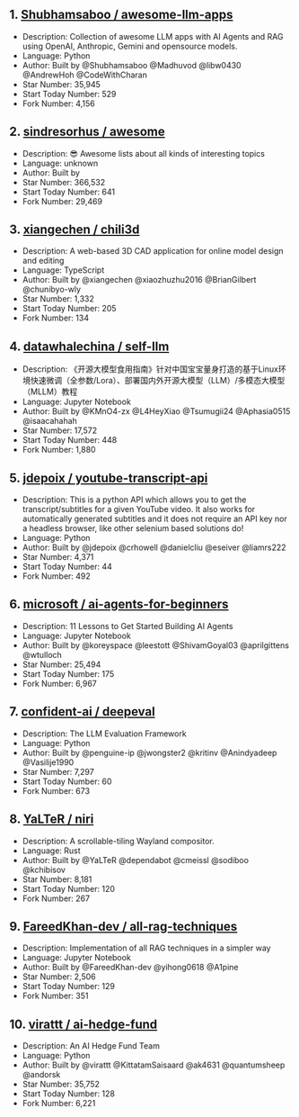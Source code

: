 ## 1. [Shubhamsaboo / awesome-llm-apps](https://github.com/Shubhamsaboo/awesome-llm-apps)
- Description: Collection of awesome LLM apps with AI Agents and RAG using OpenAI, Anthropic, Gemini and opensource models.
- Language: Python
- Author: Built by @Shubhamsaboo @Madhuvod @libw0430 @AndrewHoh @CodeWithCharan
- Star Number: 35,945
- Start Today Number: 529
- Fork Number: 4,156

## 2. [sindresorhus / awesome](https://github.com/sindresorhus/awesome)
- Description: 😎 Awesome lists about all kinds of interesting topics
- Language: unknown
- Author: Built by 
- Star Number: 366,532
- Start Today Number: 641
- Fork Number: 29,469

## 3. [xiangechen / chili3d](https://github.com/xiangechen/chili3d)
- Description: A web-based 3D CAD application for online model design and editing
- Language: TypeScript
- Author: Built by @xiangechen @xiaozhuzhu2016 @BrianGilbert @chunibyo-wly
- Star Number: 1,332
- Start Today Number: 205
- Fork Number: 134

## 4. [datawhalechina / self-llm](https://github.com/datawhalechina/self-llm)
- Description: 《开源大模型食用指南》针对中国宝宝量身打造的基于Linux环境快速微调（全参数/Lora）、部署国内外开源大模型（LLM）/多模态大模型（MLLM）教程
- Language: Jupyter Notebook
- Author: Built by @KMnO4-zx @L4HeyXiao @Tsumugii24 @Aphasia0515 @isaacahahah
- Star Number: 17,572
- Start Today Number: 448
- Fork Number: 1,880

## 5. [jdepoix / youtube-transcript-api](https://github.com/jdepoix/youtube-transcript-api)
- Description: This is a python API which allows you to get the transcript/subtitles for a given YouTube video. It also works for automatically generated subtitles and it does not require an API key nor a headless browser, like other selenium based solutions do!
- Language: Python
- Author: Built by @jdepoix @crhowell @danielcliu @eseiver @liamrs222
- Star Number: 4,371
- Start Today Number: 44
- Fork Number: 492

## 6. [microsoft / ai-agents-for-beginners](https://github.com/microsoft/ai-agents-for-beginners)
- Description: 11 Lessons to Get Started Building AI Agents
- Language: Jupyter Notebook
- Author: Built by @koreyspace @leestott @ShivamGoyal03 @aprilgittens @wtulloch
- Star Number: 25,494
- Start Today Number: 175
- Fork Number: 6,967

## 7. [confident-ai / deepeval](https://github.com/confident-ai/deepeval)
- Description: The LLM Evaluation Framework
- Language: Python
- Author: Built by @penguine-ip @jwongster2 @kritinv @Anindyadeep @Vasilije1990
- Star Number: 7,297
- Start Today Number: 60
- Fork Number: 673

## 8. [YaLTeR / niri](https://github.com/YaLTeR/niri)
- Description: A scrollable-tiling Wayland compositor.
- Language: Rust
- Author: Built by @YaLTeR @dependabot @cmeissl @sodiboo @kchibisov
- Star Number: 8,181
- Start Today Number: 120
- Fork Number: 267

## 9. [FareedKhan-dev / all-rag-techniques](https://github.com/FareedKhan-dev/all-rag-techniques)
- Description: Implementation of all RAG techniques in a simpler way
- Language: Jupyter Notebook
- Author: Built by @FareedKhan-dev @yihong0618 @A1pine
- Star Number: 2,506
- Start Today Number: 129
- Fork Number: 351

## 10. [virattt / ai-hedge-fund](https://github.com/virattt/ai-hedge-fund)
- Description: An AI Hedge Fund Team
- Language: Python
- Author: Built by @virattt @KittatamSaisaard @ak4631 @quantumsheep @andorsk
- Star Number: 35,752
- Start Today Number: 128
- Fork Number: 6,221